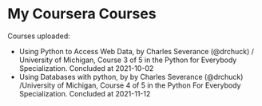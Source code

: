 # My Coursera Courses
Courses uploaded:
- Using Python to Access Web Data, by Charles Severance (@drchuck) / University of Michigan, Course 3 of 5 in the Python for Everybody Specialization. Concluded at 2021-10-02
- Using Databases with python, by by Charles Severance (@drchuck) /University of Michigan, Course 4 of 5 in the Python For Everybody Specialization. Concluded at 2021-11-12
